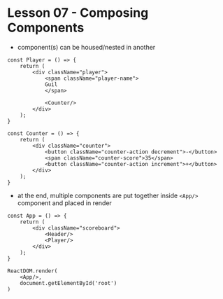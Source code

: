 # Lesson 07 - Composing Components

- component(s) can be housed/nested in another
```
const Player = () => {
    return (
        <div className="player">
            <span className="player-name">
            Guil
            </span>

            <Counter/>
        </div>
    );
}

const Counter = () => {
    return (
        <div className="counter">
            <button className="counter-action decrement">-</button>
            <span className="counter-score">35</span>
            <button className="counter-action increment">+</button>
        </div>
    );
}
```

- at the end, multiple components are put together inside `<App/>` component and placed in render

```
const App = () => {
    return (
        <div className="scoreboard">
            <Header/>
            <Player/>
        </div>
    );
}

ReactDOM.render(
    <App/>,
    document.getElementById('root')
)

```